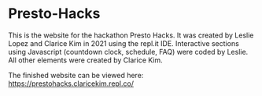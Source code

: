 # Presto-Hacks
This is the website for the hackathon Presto Hacks. It was created by Leslie Lopez and Clarice Kim in 2021 using the repl.it IDE. 
Interactive sections using Javascript (countdown clock, schedule, FAQ) were coded by Leslie. All other elements were created by Clarice Kim. 

The finished website can be viewed here: https://prestohacks.claricekim.repl.co/
